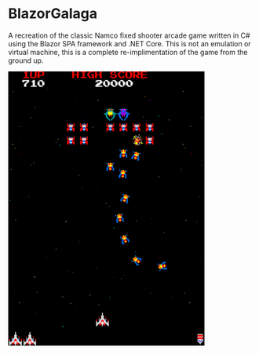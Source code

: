 # BlazorGalaga

A recreation of the classic Namco fixed shooter arcade game written in C# using the Blazor SPA framework and .NET Core. This is not an emulation or virtual machine, this is a complete re-implimentation of the game from the ground up.

![BlazorGalaga](/BlazorGalaga/wwwroot/Assets/screenshot.PNG?raw=true "BlazorGalaga")

